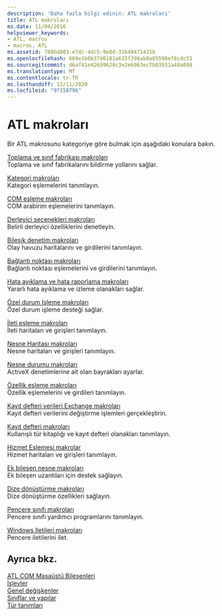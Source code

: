 ```yaml
---
description: 'Daha fazla bilgi edinin: ATL makroları'
title: ATL makroları
ms.date: 11/04/2016
helpviewer_keywords:
- ATL, macros
- macros, ATL
ms.assetid: 788bd803-e7dc-4dc5-9e8d-31649471415b
ms.openlocfilehash: 669e1b6b37d6181a633f396ab8a85598ef8cdc51
ms.sourcegitcommit: d6af41e42699628c3e2e6063ec7b03931a49a098
ms.translationtype: MT
ms.contentlocale: tr-TR
ms.lasthandoff: 12/11/2020
ms.locfileid: "97158796"
---
```

# <a name="atl-macros"></a>ATL makroları

Bir ATL makrosunu kategoriye göre bulmak için aşağıdaki konulara bakın.

[Toplama ve sınıf fabrikası makroları](../../atl/reference/aggregation-and-class-factory-macros.md)<br/>
Toplama ve sınıf fabrikalarını bildirme yollarını sağlar.

[Kategori makroları](../../atl/reference/category-macros.md)<br/>
Kategori eşlemelerini tanımlayın.

[COM eşleme makroları](../../atl/reference/com-map-macros.md)<br/>
COM arabirim eşlemelerini tanımlayın.

[Derleyici seçenekleri makroları](../../atl/reference/compiler-options-macros.md)<br/>
Belirli derleyici özelliklerini denetleyin.

[Bileşik denetim makroları](../../atl/reference/composite-control-macros.md)<br/>
Olay havuzu haritalarını ve girdilerini tanımlayın.

[Bağlantı noktası makroları](../../atl/reference/connection-point-macros.md)<br/>
Bağlantı noktası eşlemelerini ve girdilerini tanımlayın.

[Hata ayıklama ve hata raporlama makroları](../../atl/reference/debugging-and-error-reporting-macros.md)<br/>
Yararlı hata ayıklama ve izleme olanakları sağlar.

[Özel durum Işleme makroları](../../atl/reference/exception-handling-macros.md)<br/>
Özel durum işleme desteği sağlar.

[İleti eşleme makroları](../../atl/reference/message-map-macros-atl.md)<br/>
İleti haritaları ve girişleri tanımlayın.

[Nesne Haritası makroları](../../atl/reference/object-map-macros.md)<br/>
Nesne haritaları ve girişleri tanımlayın.

[Nesne durumu makroları](../../atl/reference/object-status-macros.md)<br/>
ActiveX denetimlerine ait olan bayrakları ayarlar.

[Özellik eşleme makroları](../../atl/reference/property-map-macros.md)<br/>
Özellik eşlemelerini ve girdileri tanımlayın.

[Kayıt defteri verileri Exchange makroları](../../atl/reference/registry-data-exchange-macros.md)<br/>
Kayıt defteri verilerini değiştirme işlemleri gerçekleştirin.

[Kayıt defteri makroları](../../atl/reference/registry-macros.md)<br/>
Kullanışlı tür kitaplığı ve kayıt defteri olanakları tanımlayın.

[Hizmet Eşlemesi makrolar](../../atl/reference/service-map-macros.md)<br/>
Hizmet haritaları ve girişleri tanımlayın.

[Ek bileşen nesne makroları](../../atl/reference/snap-in-object-macros.md)<br/>
Ek bileşen uzantıları için destek sağlayın.

[Dize dönüştürme makroları](string-conversion-macros.md)<br/>
Dize dönüştürme özellikleri sağlayın.

[Pencere sınıfı makroları](../../atl/reference/window-class-macros.md)<br/>
Pencere sınıfı yardımcı programlarını tanımlayın.

[Windows Iletileri makroları](../../atl/reference/windows-messages-macros.md)<br/>
Pencere iletilerini ilet.

## <a name="see-also"></a>Ayrıca bkz.

[ATL COM Masaüstü Bileşenleri](../../atl/atl-com-desktop-components.md)<br/>
[İşlevler](../../atl/reference/atl-functions.md)<br/>
[Genel değişkenler](../../atl/reference/atl-global-variables.md)<br/>
[Sınıflar ve yapılar](../../atl/reference/atl-classes.md)<br/>
[Tür tanımları](../../atl/reference/atl-typedefs.md)

